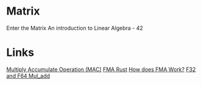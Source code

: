 # Matrix
Enter the Matrix An introduction to Linear Algebra - 42

# Links
[Multiply Accumulate Operation (MAC)](https://en.wikipedia.org/wiki/Multiply%E2%80%93accumulate_operation)
[FMA Rust](https://docs.rs/cuda_std/latest/cuda_std/intrinsics/fn.fma.html)
[How does FMA Work?](https://docs.rs/cuda_std/latest/cuda_std/intrinsics/fn.fma.html)
[F32 and F64 Mul_add](https://docs.rs/num-traits/latest/num_traits/ops/mul_add/trait.MulAdd.html)